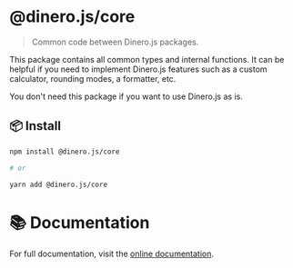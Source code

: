 # @dinero.js/core

> Common code between Dinero.js packages.

This package contains all common types and internal functions. It can be helpful if you need to implement Dinero.js features such as a custom calculator, rounding modes, a formatter, etc.

You don't need this package if you want to use Dinero.js as is.

## 📦 Install

```sh
npm install @dinero.js/core

# or

yarn add @dinero.js/core
```

# 📚 Documentation

For full documentation, visit the [online documentation](#).
